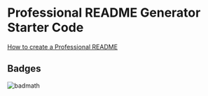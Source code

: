 # Professional README Generator Starter Code

[How to create a Professional README](./readme-guide.md)


## Badges
![badmath](https://img.shields.io/badge/license-MIT-blue)
